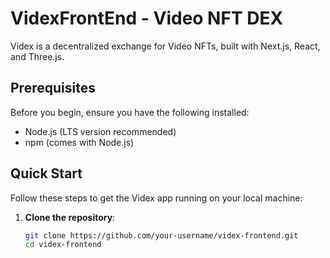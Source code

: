 # VidexFrontEnd - Video NFT DEX

Videx is a decentralized exchange for Video NFTs, built with Next.js, React, and Three.js.

## Prerequisites

Before you begin, ensure you have the following installed:
- Node.js (LTS version recommended)
- npm (comes with Node.js)

## Quick Start

Follow these steps to get the Videx app running on your local machine:

1. **Clone the repository**:

    ```bash
    git clone https://github.com/your-username/videx-frontend.git
    cd videx-frontend
